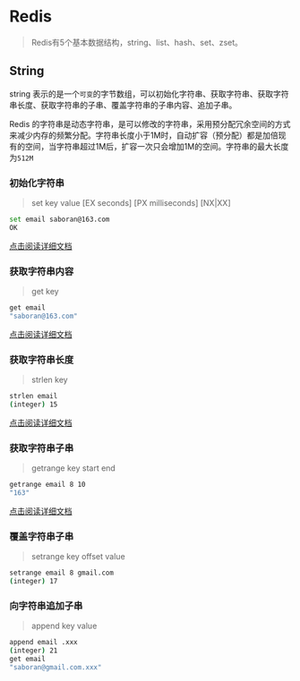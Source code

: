 # Redis

> Redis有5个基本数据结构，string、list、hash、set、zset。


## String

string 表示的是一个`可变`的字节数组，可以初始化字符串、获取字符串、获取字符串长度、获取字符串的子串、覆盖字符串的子串内容、追加子串。

Redis 的字符串是动态字符串，是可以修改的字符串，采用预分配冗余空间的方式来减少内存的频繁分配。字符串长度小于1M时，自动扩容（预分配）都是加倍现有的空间，当字符串超过1M后，扩容一次只会增加1M的空间。字符串的最大长度为`512M`

### 初始化字符串

> set key value [EX seconds] [PX milliseconds] [NX|XX]

```bash
set email saboran@163.com
OK
```
[点击阅读详细文档](http://redisdoc.com/string/set.html)

### 获取字符串内容

> get key

```bash
get email
"saboran@163.com"
```
[点击阅读详细文档](http://redisdoc.com/string/get.html)


### 获取字符串长度

> strlen key

```bash
strlen email
(integer) 15
```
[点击阅读详细文档](http://redisdoc.com/string/strlen.html)


### 获取字符串子串

> getrange key start end

```bash
getrange email 8 10
"163" 
```
[点击阅读详细文档](http://redisdoc.com/string/getrange.html)

### 覆盖字符串子串

> setrange key offset value

```bash
setrange email 8 gmail.com
(integer) 17
```

### 向字符串追加子串

> append key value

```bash
append email .xxx
(integer) 21
get email
"saboran@gmail.com.xxx"
```